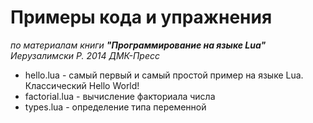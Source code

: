 # Примеры кода и упражнения 
*по материалам книги **"Программирование на языке Lua"** Иерузалимски Р. 2014 ДМК-Пресс*

* hello.lua - самый первый и самый простой пример на языке Lua. Классический Hello World!
* factorial.lua - вычисление факториала числа
* types.lua - определение типа переменной